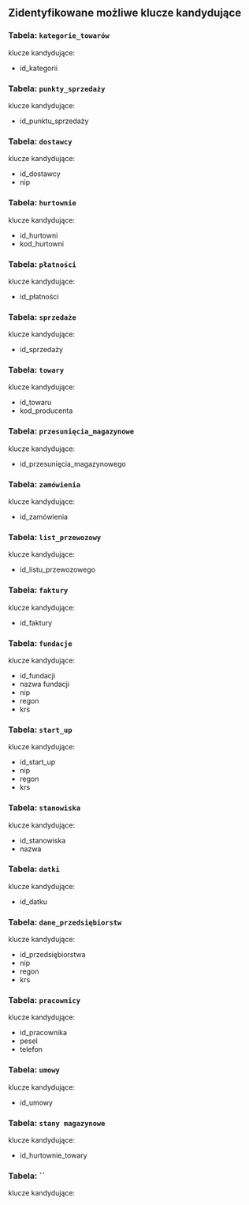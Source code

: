 ## Zidentyfikowane możliwe klucze kandydujące

### Tabela: `kategorie_towarów`

klucze kandydujące:

* id_kategorii

### Tabela: `punkty_sprzedaży`

klucze kandydujące:

* id_punktu_sprzedaży

### Tabela: `dostawcy`

klucze kandydujące:

* id_dostawcy
* nip

### Tabela: `hurtownie`

klucze kandydujące:

* id_hurtowni
* kod_hurtowni
  
### Tabela: `płatności`

klucze kandydujące:

* id_płatności

### Tabela: `sprzedaże`

klucze kandydujące:

* id_sprzedaży

### Tabela: `towary`

klucze kandydujące:

* id_towaru
* kod_producenta

### Tabela: `przesunięcia_magazynowe`

klucze kandydujące:

* id_przesunięcia_magazynowego

### Tabela: `zamówienia`

klucze kandydujące:

* id_zamówienia

### Tabela: `list_przewozowy`

klucze kandydujące:

* id_listu_przewozowego

### Tabela: `faktury`

klucze kandydujące:

* id_faktury

### Tabela: `fundacje`

klucze kandydujące:

* id_fundacji
* nazwa fundacji
* nip	
* regon	
* krs

### Tabela: `start_up`

klucze kandydujące:

* id_start_up
* nip	
* regon	
* krs

### Tabela: `stanowiska`

klucze kandydujące:

* id_stanowiska	
* nazwa

### Tabela: `datki`

klucze kandydujące:

* id_datku

### Tabela: `dane_przedsiębiorstw`

klucze kandydujące:

* id_przedsiębiorstwa
* nip
* regon
* krs

### Tabela: `pracownicy`

klucze kandydujące:

* id_pracownika
* pesel
* telefon

### Tabela: `umowy`

klucze kandydujące:

* id_umowy

### Tabela: `stany magazynowe`

klucze kandydujące:

* id_hurtownie_towary

### Tabela: ``

klucze kandydujące:

